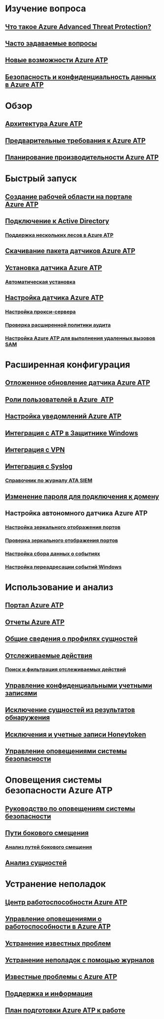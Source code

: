 # Изучение вопроса
## [Что такое Azure Advanced Threat Protection?](what-is-atp.md)
## [Часто задаваемые вопросы](atp-technical-faq.md)
## [Новые возможности Azure ATP](atp-whats-new.md)
## [Безопасность и конфиденциальность данных в Azure ATP](atp-privacy-compliance.md)
# Обзор
## [Архитектура Azure ATP](atp-architecture.md)
## [Предварительные требования к Azure ATP](atp-prerequisites.md)
## [Планирование производительности Azure ATP](atp-capacity-planning.md)
# Быстрый запуск
## [Создание рабочей области на портале Azure ATP](install-atp-step1.md)
## [Подключение к Active Directory](install-atp-step2.md)
### [Поддержка нескольких лесов в Azure ATP](atp-multi-forest.md)
## [Скачивание пакета датчиков Azure ATP](install-atp-step3.md)
## [Установка датчика Azure ATP](install-atp-step4.md)
### [Автоматическая установка](ATP-silent-installation.md)
## [Настройка датчика Azure ATP](install-atp-step5.md)
### [Настройка прокси-сервера](configure-proxy.md)
### [Проверка расширенной политики аудита](atp-advanced-audit-policy.md)
### [Настройка Azure ATP для выполнения удаленных вызовов SAM](install-atp-step8-samr.md)
# Расширенная конфигурация
## [Отложенное обновление датчика Azure ATP](sensor-update.md)
## [Роли пользователей в Azure  ATP](atp-role-groups.md)
## [Настройка уведомлений Azure ATP](notifications.md)
## [Интеграция с ATP в Защитнике Windows](integrate-wd-atp.md)
## [Интеграция с VPN](install-atp-step6-vpn.md)
## [Интеграция с Syslog](setting-syslog.md)
### [Справочник по журналу ATA SIEM](cef-format-sa.md)
## [Изменение пароля для подключения к домену](modifying-atp-config-dcpassword.md)
## Настройка автономного датчика Azure ATP
### [Настройка зеркального отображения портов](configure-port-mirroring.md)
### [Проверка зеркального отображения портов](validate-port-mirroring.md)
### [Настройка сбора данных о событиях](configure-event-collection.md)
### [Настройка переадресации событий Windows](configure-event-forwarding.md)
# Использование и анализ
## [Портал Azure ATP](workspace-portal.md)
## [Отчеты Azure ATP](reports.md)
## [Общие сведения о профилях сущностей](entity-profiles.md)
## [Отслеживаемые действия](monitored-activities.md)
### [Поиск и фильтрация отслеживаемых действий](atp-activities-search.md)
## [Управление конфиденциальными учетными записями](sensitive-accounts.md)
## [Исключение сущностей из результатов обнаружения](excluding-entities-from-detections.md)
## [Исключения и учетные записи Honeytoken](install-atp-step7.md)
## [Управление оповещениями системы безопасности](working-with-suspicious-activities.md)
# Оповещения системы безопасности Azure ATP
## [Руководство по оповещениям системы безопасности](suspicious-activity-guide.md)
## [Пути бокового смещения](use-case-lateral-movement-path.md)
### [Анализ путей бокового смещения](investigate-lateral-movement-path.md)
## [Анализ сущностей](investigate-entity.md)
# Устранение неполадок
## [Центр работоспособности Azure ATP](atp-health-center.md)
## [Управление оповещениями о работоспособности в Azure ATP](monitoring-alerts.md)
## [Устранение известных проблем](troubleshooting-atp-known-issues.md)
## [Устранение неполадок с помощью журналов](troubleshooting-atp-using-logs.md)
## [Известные проблемы с Azure ATP](known-issues.md)
## [Поддержка и информация](atp-support.md)
## [План подготовки Azure ATP к работе](atp-resources.md)